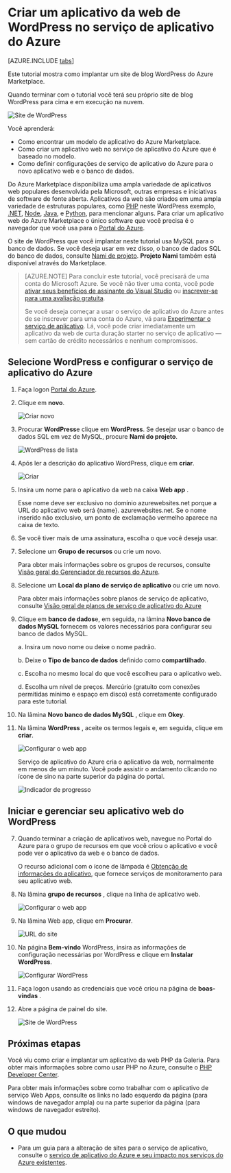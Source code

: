<properties
    pageTitle="Criar um aplicativo da web de WordPress no serviço de aplicativo do Azure | Microsoft Azure"
    description="Aprenda a criar um novo aplicativo web Azure para um blog de WordPress usando o Portal do Azure."
    services="app-service\web"
    documentationCenter="php"
    authors="rmcmurray"
    manager="wpickett"
    editor=""/>

<tags
    ms.service="app-service-web"
    ms.workload="na"
    ms.tgt_pltfrm="na"
    ms.devlang="PHP"
    ms.topic="hero-article"
    ms.date="08/11/2016"
    ms.author="robmcm"/>

# <a name="create-a-wordpress-web-app-in-azure-app-service"></a>Criar um aplicativo da web de WordPress no serviço de aplicativo do Azure

[AZURE.INCLUDE [tabs](../../includes/app-service-web-get-started-nav-tabs.md)]

Este tutorial mostra como implantar um site de blog WordPress do Azure Marketplace.

Quando terminar com o tutorial você terá seu próprio site de blog WordPress para cima e em execução na nuvem.

![Site de WordPress](./media/web-sites-php-web-site-gallery/wpdashboard.png)

Você aprenderá:

* Como encontrar um modelo de aplicativo do Azure Marketplace.
* Como criar um aplicativo web no serviço de aplicativo do Azure que é baseado no modelo.
* Como definir configurações de serviço de aplicativo do Azure para o novo aplicativo web e o banco de dados.

Do Azure Marketplace disponibiliza uma ampla variedade de aplicativos web populares desenvolvida pela Microsoft, outras empresas e iniciativas de software de fonte aberta. Aplicativos da web são criados em uma ampla variedade de estruturas populares, como [PHP](/develop/nodejs/) neste WordPress exemplo, [.NET](/develop/net/), [Node](/develop/nodejs/), [Java](/develop/java/), e [Python](/develop/python/), para mencionar alguns. Para criar um aplicativo web do Azure Marketplace o único software que você precisa é o navegador que você usa para o [Portal do Azure](https://portal.azure.com/). 

O site de WordPress que você implantar neste tutorial usa MySQL para o banco de dados. Se você deseja usar em vez disso, o banco de dados SQL do banco de dados, consulte [Nami de projeto](http://projectnami.org/). **Projeto Nami** também está disponível através do Marketplace.

> [AZURE.NOTE]
> Para concluir este tutorial, você precisará de uma conta do Microsoft Azure. Se você não tiver uma conta, você pode [ativar seus benefícios de assinante do Visual Studio](/pricing/member-offers/msdn-benefits-details/?WT.mc_id=A261C142F) ou [inscrever-se para uma avaliação gratuita](/en-us/pricing/free-trial/?WT.mc_id=A261C142F).
>
> Se você deseja começar a usar o serviço de aplicativo do Azure antes de se inscrever para uma conta do Azure, vá para [Experimentar o serviço de aplicativo](http://go.microsoft.com/fwlink/?LinkId=523751). Lá, você pode criar imediatamente um aplicativo da web de curta duração starter no serviço de aplicativo — sem cartão de crédito necessários e nenhum compromissos.

## <a name="select-wordpress-and-configure-for-azure-app-service"></a>Selecione WordPress e configurar o serviço de aplicativo do Azure

1. Faça logon [Portal do Azure](https://portal.azure.com/).

2. Clique em **novo**.
    
    ![Criar novo][5]
    
3. Procurar **WordPress**e clique em **WordPress**. Se desejar usar o banco de dados SQL em vez de MySQL, procure **Nami do projeto**.

    ![WordPress de lista][7]
    
5. Após ler a descrição do aplicativo WordPress, clique em **criar**.

    ![Criar](./media/web-sites-php-web-site-gallery/create.png)

4. Insira um nome para o aplicativo da web na caixa **Web app** .

    Esse nome deve ser exclusivo no domínio azurewebsites.net porque a URL do aplicativo web será {name}. azurewebsites.net. Se o nome inserido não exclusivo, um ponto de exclamação vermelho aparece na caixa de texto.

8. Se você tiver mais de uma assinatura, escolha o que você deseja usar. 

5. Selecione um **Grupo de recursos** ou crie um novo.

    Para obter mais informações sobre os grupos de recursos, consulte [Visão geral do Gerenciador de recursos do Azure](../azure-resource-manager/resource-group-overview.md).

5. Selecione um **Local da plano de serviço de aplicativo** ou crie um novo.

    Para obter mais informações sobre planos de serviço de aplicativo, consulte [Visão geral de planos de serviço de aplicativo do Azure](../azure-web-sites-web-hosting-plans-in-depth-overview.md) 

7. Clique em **banco de dados**e, em seguida, na lâmina **Novo banco de dados MySQL** fornecem os valores necessários para configurar seu banco de dados MySQL.

    a. Insira um novo nome ou deixe o nome padrão.

    b. Deixe o **Tipo de banco de dados** definido como **compartilhado**.

    c. Escolha no mesmo local do que você escolheu para o aplicativo web.

    d. Escolha um nível de preços. Mercúrio (gratuito com conexões permitidas mínimo e espaço em disco) está corretamente configurado para este tutorial.

8. Na lâmina **Novo banco de dados MySQL** , clique em **Okey**. 

8. Na lâmina **WordPress** , aceite os termos legais e, em seguida, clique em **criar**. 

    ![Configurar o web app](./media/web-sites-php-web-site-gallery/configure.png)

    Serviço de aplicativo do Azure cria o aplicativo da web, normalmente em menos de um minuto. Você pode assistir o andamento clicando no ícone de sino na parte superior da página do portal.

    ![Indicador de progresso](./media/web-sites-php-web-site-gallery/progress.png)

## <a name="launch-and-manage-your-wordpress-web-app"></a>Iniciar e gerenciar seu aplicativo web do WordPress
    
7. Quando terminar a criação de aplicativos web, navegue no Portal do Azure para o grupo de recursos em que você criou o aplicativo e você pode ver o aplicativo da web e o banco de dados.

    O recurso adicional com o ícone de lâmpada é [Obtenção de informações do aplicativo](/services/application-insights/), que fornece serviços de monitoramento para seu aplicativo web.

1. Na lâmina **grupo de recursos** , clique na linha de aplicativo web.

    ![Configurar o web app](./media/web-sites-php-web-site-gallery/resourcegroup.png)

2. Na lâmina Web app, clique em **Procurar**.

    ![URL do site][browse]

3. Na página **Bem-vindo** WordPress, insira as informações de configuração necessárias por WordPress e clique em **Instalar WordPress**.

    ![Configurar WordPress](./media/web-sites-php-web-site-gallery/wpconfigure.png)

4. Faça logon usando as credenciais que você criou na página de **boas-vindas** .  

5. Abre a página de painel do site.    

    ![Site de WordPress](./media/web-sites-php-web-site-gallery/wpdashboard.png)

## <a name="next-steps"></a>Próximas etapas

Você viu como criar e implantar um aplicativo da web PHP da Galeria. Para obter mais informações sobre como usar PHP no Azure, consulte o [PHP Developer Center](/develop/php/).

Para obter mais informações sobre como trabalhar com o aplicativo de serviço Web Apps, consulte os links no lado esquerdo da página (para windows de navegador ampla) ou na parte superior da página (para windows de navegador estreito). 

## <a name="whats-changed"></a>O que mudou
* Para um guia para a alteração de sites para o serviço de aplicativo, consulte o [serviço de aplicativo do Azure e seu impacto nos serviços do Azure existentes](http://go.microsoft.com/fwlink/?LinkId=529714).

[5]: ./media/web-sites-php-web-site-gallery/startmarketplace.png
[7]: ./media/web-sites-php-web-site-gallery/search-web-app.png
[browse]: ./media/web-sites-php-web-site-gallery/browse-web.png
